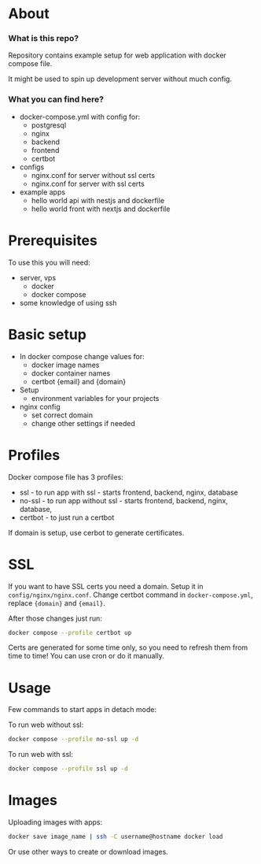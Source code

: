 # About
### What is this repo?
Repository contains example setup for web application with docker compose file.

It might be used to spin up development server without much config.

### What you can find here?
- docker-compose.yml with config for:
    - postgresql
    - nginx
    - backend
    - frontend
    - certbot
- configs
    - nginx.conf for server without ssl certs
    - nginx.conf for server with ssl certs
- example apps
    - hello world api with nestjs and dockerfile
    - hello world front with nextjs and dockerfile

# Prerequisites
To use this you will need:
- server, vps
    - docker 
    - docker compose
- some knowledge of using ssh

# Basic setup
- In docker compose change values for:
    - docker image names
    - docker container names
    - certbot {email} and {domain}
- Setup
    - environment variables for your projects
- nginx config
    - set correct domain
    - change other settings if needed

# Profiles
Docker compose file has 3 profiles:
- ssl - to run app with ssl - starts frontend, backend, nginx, database
- no-ssl - to run app without ssl - starts frontend, backend, nginx, database,
- certbot - to just run a certbot

If domain is setup, use cerbot to generate certificates.

# SSL
If you want to have SSL certs you need a domain. Setup it in `config/nginx/nginx.conf`.
Change certbot command in `docker-compose.yml`, replace `{domain}` and `{email}`.

After those changes just run:
```bash
docker compose --profile certbot up
```

Certs are generated for some time only, so you need to refresh them from time to time! You can use cron or do it manually.

# Usage
Few commands to start apps in detach mode:

To run web without ssl:
```bash
docker compose --profile no-ssl up -d
```

To run web with ssl:
```bash
docker compose --profile ssl up -d
```


# Images
Uploading images with apps:

```bash
docker save image_name | ssh -C username@hostname docker load
```

Or use other ways to create or download images.
